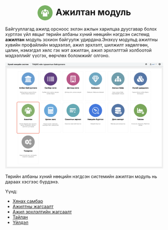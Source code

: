 
<h1 align="center"><img src="../assets/images/modules/workers.svg" style="width: 48px;vertical-align: middle;padding-right: 10px;"/>Ажилтан модуль</h1>

Байгууллагад ажилд орсноос эхлэн ажлын харилцаа дуусгавар болох хүртлэх үйл явцыг төрийн албаны хүний нөөцийн нэгдсэн системд  **ажилтан** модуль зохион байгуулж удирдана.Энэхүү модульд ажилтны хувийн профайлийн мэдээлэл, ажил эрхлэлт, шилжилт хөдөлгөөн, цалин, нэмэгдэл хөлс гэх мэт ажилтан, ажил эрхлэлттэй холбоотой мэдээллийг үүсгэх, өөрчлөх боломжийг олгоно.
<br>

![](../assets/images/modules/workers/home.png)

Төрийн албаны хүний нөөцийн нэгдсэн системийн ажилтан модуль нь дараах хэсгээс бүрдэнэ.

Үүнд:

- [Хянах самбар](workers/dashboard.md)
- [Ажилтны жагсаалт](workers/worker_list.md)
- [Ажил эрхлэлтийн жагсаалт](workers/worker_employment_list.md)
- [Тайлан](workers/report.md)
- [Үйлдэл](workers/action.md)
